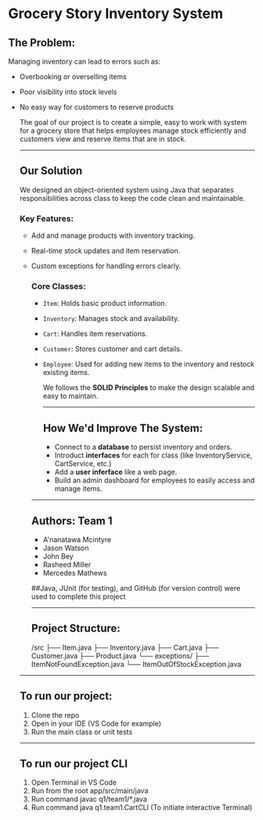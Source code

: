 # Grocery Story Inventory System
## The Problem: 
Managing inventory can lead to errors such as: 
- Overbooking or overselling items
- Poor visibility into stock levels
- No easy way for customers to reserve products

  The goal of our project is to create a simple, easy to work with system for a grocery store that helps employees manage stock efficiently and customers view and reserve items that are in stock.

  ---

  ## Our Solution
  We designed an object-oriented system using Java that separates responsibilities across class to keep the code clean and maintainable.

  ### Key Features:
  - Add and manage products with inventory tracking.
  - Real-time stock updates and item reservation.
  - Custom exceptions for handling errors clearly.

    ### Core Classes:
    - `Item`: Holds basic product information.
    - `Inventory`: Manages stock and availability.
    - `Cart`: Handles item reservations.
    - `Customer`: Stores customer and cart details.
    - `Employee`: Used for adding new items to the inventory and restock existing items. 

      We follows the **SOLID Principles** to make the design scalable and easy to maintain.

      ---

      ## How We'd Improve The System:
      - Connect to a **database** to persist inventory and orders.
      - Introduct **interfaces** for each for class (like InventoryService, CartService, etc.)
      - Add a **user inferface** like a web page.
      - Build an admin dashboard for employees to easily access and manage items.

     ---

    ## Authors: Team 1
    - A'nanatawa Mcintyre
    - Jason Watson
    - John Bey
    - Rasheed Miller
    - Mercedes Mathews

    ##Java, JUnit (for testing), and GitHub (for version control) were used to complete this project

    ---

    ## Project Structure:
    /src
├── Item.java
├── Inventory.java
├── Cart.java
├── Customer.java
├── Product.java
└── exceptions/
├── ItemNotFoundException.java
└── ItemOutOfStockException.java

  ---

  ## To run our project:
  1. Clone the repo
  2. Open in your IDE (VS Code for example)
  3. Run the main class or unit tests

  ---
  ## To run our project CLI
   1. Open Terminal in VS Code
   2. Run from the root app/src/main/java
   3. Run command javac q1/team1/*.java
   4. Run command java q1.team1.CartCLI (To initiate interactive Terminal)


